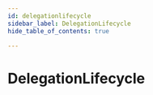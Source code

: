 ```yaml
---
id: delegationlifecycle
sidebar_label: DelegationLifecycle
hide_table_of_contents: true

---
```


# DelegationLifecycle
